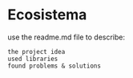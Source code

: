 # Ecosistema


use the readme.md file to describe:

    the project idea
    used libraries
    found problems & solutions
